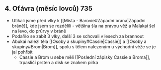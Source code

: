 ## 4. Oťávra (měsíc lovců) 735
- Utíkali jsme před vlky k [[Místa - Barovie#Západní brána|Západní bráně]], kde jsem se rozdělili - většina šla na pravou věž a Malakai šel na levo, do průrvy v bráně
- Podařilo se zabít 3 vlky, další 3 se schovali v lesech za brannout
- Abukai nalezl těla [[Osoby a skupiny#Cassie|Cassie]] a [[Osoby a skupiny#Brom|Brom]], spolu s tělem nalezeným u východní věže se je jal pohřbít
	- Cassie a Brom u sebe měli [[Poslední zápisky Cassie a Broma]], trpasličí prsten a disk se znakem pírka